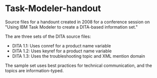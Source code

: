 # Task-Modeler-handout
Source files for a handount created in 2008 for a conference session on "Using IBM Task Modeler to create a DITA-based information set."

The are three sets of the DITA source files:
 * DITA 1.1: Uses conref for a product name variable
 * DITA 1.2: Uses keyref for a product name variable
 * DITA 1.3: Uses the troubleshooting topic and XML mention domain
 
The sample set uses best practices for technical communication, and the topics are information-typed.
